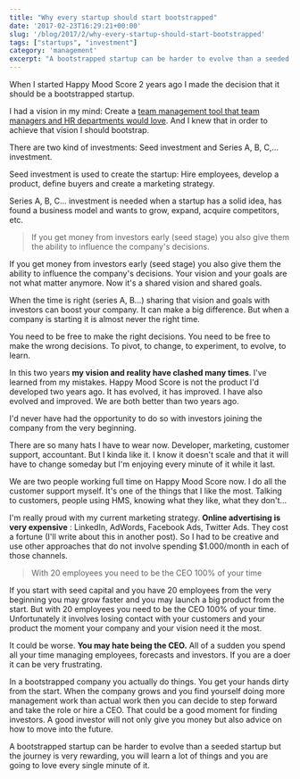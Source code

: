 ```yaml
---
title: "Why every startup should start bootstrapped"
date: '2017-02-23T16:29:21+00:00'
slug: '/blog/2017/2/why-every-startup-should-start-bootstrapped'
tags: ["startups", "investment"]
category: 'management'
excerpt: "A bootstrapped startup can be harder to evolve than a seeded startup but the journey is very rewarding, you will learn a lot of things and you are going to love every single minute of it."
---
```

When I started Happy Mood Score 2 years ago I made the decision that it should be a bootstrapped startup.

I had a vision in my mind: Create a [team management tool that team managers and HR departments would love](https://www.happymoodscore.com/). And I knew that in order to achieve that vision I should bootstrap.

There are two kind of investments: Seed investment and Series A, B, C,... investment.

Seed investment is used to create the startup: Hire employees, develop a product, define buyers and create a marketing strategy.

Series A, B, C... investment is needed when a startup has a solid idea, has found a business model and wants to grow, expand, acquire competitors, etc.

> If you get money from investors early (seed stage) you also give them the ability to influence the company's decisions.

If you get money from investors early (seed stage) you also give them the ability to influence the company's decisions. Your vision and your goals are not what matter anymore. Now it's a shared vision and shared goals.

When the time is right (series A, B...) sharing that vision and goals with investors can boost your company. It can make a big difference. But when a company is starting it is almost never the right time.

You need to be free to make the right decisions. You need to be free to make the wrong decisions. To pivot, to change, to experiment, to evolve, to learn.

In this two years **my vision and reality have clashed many times**. I've learned from my mistakes. Happy Mood Score is not the product I'd developed two years ago. It has evolved, it has improved. I have also evolved and improved. We are both better than two years ago.

I'd never have had the opportunity to do so with investors joining the company from the very beginning.

There are so many hats I have to wear now. Developer, marketing, customer support, accountant. But I kinda like it. I know it doesn't scale and that it will have to change someday but I'm enjoying every minute of it while it last.

We are two people working full time on Happy Mood Score now. I do all the customer support myself. It's one of the things that I like the most. Talking to customers, people using HMS, knowing what they like, what they don't...

I'm really proud with my current marketing strategy. **Online advertising is very expensive** : LinkedIn, AdWords, Facebook Ads, Twitter Ads. They cost a fortune (I'll write about this in another post). So I had to be creative and use other approaches that do not involve spending $1.000/month in each of those channels.

> With 20 employees you need to be the CEO 100% of your time

If you start with seed capital and you have 20 employees from the very beginning you may grow faster and you may launch a big product from the start. But with 20 employees you need to be the CEO 100% of your time. Unfortunately it involves losing contact with your customers and your product the moment your company and your vision need it the most.

It could be worse. **You may hate being the CEO.** All of a sudden you spend all your time managing employees, forecasts and investors. If you are a doer it can be very frustrating.

In a bootstrapped company you actually do things. You get your hands dirty from the start. When the company grows and you find yourself doing more management work than actual work then you can decide to step forward and take the role or hire a CEO. That could be a good moment for finding investors. A good investor will not only give you money but also advice on how to move into the future.

A bootstrapped startup can be harder to evolve than a seeded startup but the journey is very rewarding, you will learn a lot of things and you are going to love every single minute of it.

